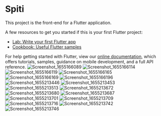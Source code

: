 # Spiti

This project is the front-end for a Flutter application.

A few resources to get you started if this is your first Flutter project:

- [Lab: Write your first Flutter app](https://flutter.dev/docs/get-started/codelab)
- [Cookbook: Useful Flutter samples](https://flutter.dev/docs/cookbook)

For help getting started with Flutter, view our
[online documentation](https://flutter.dev/docs), which offers tutorials,
samples, guidance on mobile development, and a full API reference.
![Screenshot_1655166089](https://user-images.githubusercontent.com/82958658/174353914-4f8e75fd-be1c-44dc-962e-511e0ea5d394.png)
![Screenshot_1655166114](https://user-images.githubusercontent.com/82958658/174353957-650113bc-38ad-4254-995d-9171620ee72a.png)
![Screenshot_1655166119](https://user-images.githubusercontent.com/82958658/174354013-35e207e3-2544-4c44-aa9b-3c014d6f0513.png)
![Screenshot_1655166165](https://user-images.githubusercontent.com/82958658/174354034-677d85f7-d219-4efe-a9fc-c2b6cb264c68.png)
![Screenshot_1655166169](https://user-images.githubusercontent.com/82958658/174354041-473d1a6d-6e95-46cb-9d1d-1aac3ed44a07.png)
![Screenshot_1655166196](https://user-images.githubusercontent.com/82958658/174354047-f5420551-1649-4a34-8648-95538159e036.png)
![Screenshot_1655213446](https://user-images.githubusercontent.com/82958658/174354058-708f2e66-0417-4797-bd30-270d1ccfe342.png)
![Screenshot_1655213453](https://user-images.githubusercontent.com/82958658/174354091-21a7baf2-25dc-4f5e-8a87-28564857bb9d.png)
![Screenshot_1655213513](https://user-images.githubusercontent.com/82958658/174354095-0965c2fc-49bc-48be-9be5-0e8076dac493.png)
![Screenshot_1655213672](https://user-images.githubusercontent.com/82958658/174354113-091402d0-7923-4f9b-984b-b24bb32f6446.png)
![Screenshot_1655213680](https://user-images.githubusercontent.com/82958658/174354138-d6f6bb60-75b6-46d0-9dd2-a4d5cefb5a57.png)
![Screenshot_1655213687](https://user-images.githubusercontent.com/82958658/174354139-a1e4d7ad-6e8a-4d01-b557-b9c491cf14d2.png)
![Screenshot_1655213701](https://user-images.githubusercontent.com/82958658/174354164-4b6573e1-9355-4429-99bc-46531e765da9.png)
![Screenshot_1655213709](https://user-images.githubusercontent.com/82958658/174354172-b6385c1b-46e0-4136-b9da-a3d5df060b2f.png)
![Screenshot_1655213716](https://user-images.githubusercontent.com/82958658/174354177-0d2c9571-4727-4eb7-8499-c34c0630e387.png)
![Screenshot_1655213742](https://user-images.githubusercontent.com/82958658/174354192-5d618514-5901-4afb-ae9d-aef376ec76d1.png)
![Screenshot_1655213746](https://user-images.githubusercontent.com/82958658/174354231-6d8e0a6d-d6ba-494a-8d9d-c892433ec74f.png)
